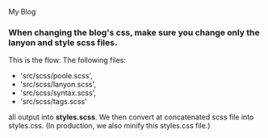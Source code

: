 My Blog

### When changing the blog's css, make sure you change only the lanyon and style scss files.

This is the flow: The following files:

- 'src/scss/poole.scss',
- 'src/scss/lanyon.scss',
- 'src/scss/syntax.scss',
- 'src/scss/tags.scss'

all output into **styles.scss**. We then convert at concatenated scss file into styles.css. (In production, we also minify this styles.css file.)



